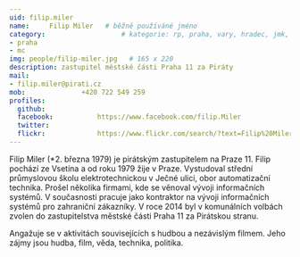```yaml
---
uid: filip.miler
name:     Filip Miler  	# běžně používáné jméno
category:                 	# kategorie: rp, praha, vary, hradec, jmk, senat
- praha
- mc
img: people/filip-miler.jpg   # 165 x 220
description: zastupitel městské části Praha 11 za Piráty             	# kratký popis, max 160 znaků
mail:
- filip.miler@pirati.cz
mob:			  +420 722 549 259
profiles:
  github:                 
  facebook: 		  https://www.facebook.com/filip.Miler
  twitter: 		  
  flickr:     		  https://www.flickr.com/search/?text=Filip%20Miler
---
```


Filip Miler (*2. března 1979) je pirátským zastupitelem na Praze 11. Filip pochází ze Vsetína a od roku 1979 žije v Praze. Vystudoval střední průmyslovou školu elektrotechnickou v Ječné ulici, obor automatizační technika. Prošel několika firmami, kde se věnoval vývoji informačních systémů. V současnosti pracuje jako kontraktor na vývoji informačních systémů pro zahraniční zákazníky. V roce 2014 byl v komunálních volbách zvolen do zastupitelstva městské části Praha 11 za Pirátskou stranu. 

Angažuje se v aktivitách souvisejících s hudbou a nezávislým filmem. Jeho zájmy jsou hudba, film, věda, technika, politika.
